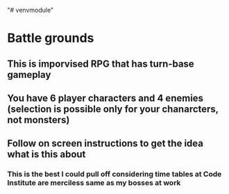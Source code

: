 "# venvmodule" 
# Battle grounds

## This is imporvised RPG that has turn-base gameplay
## You have 6 player characters and 4 enemies (selection is possible only for your chanarcters, not monsters)
## Follow on screen instructions to get the idea what is this about


### This is the best I could pull off considering time tables at Code Institute are merciless same as my bosses at work

